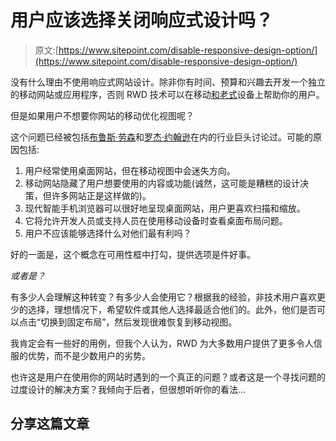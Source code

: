 # 用户应该选择关闭响应式设计吗？

> 原文:[https://www.sitepoint.com/disable-responsive-design-option/](https://www.sitepoint.com/disable-responsive-design-option/)

没有什么理由不使用响应式网站设计。除非你有时间、预算和兴趣去开发一个独立的移动网站或应用程序，否则 RWD 技术可以在移动[和老式](/support-old-browsers-responsive-web-design/)设备上帮助你的用户。

但是如果用户不想要你网站的移动优化视图呢？

这个问题已经被包括[布鲁斯·劳森](http://www.brucelawson.co.uk/2013/turning-off-responsive-web-design/)和[罗杰·约翰逊](http://www.456bereastreet.com/archive/201303/letting_users_disable_responsive_layout/)在内的行业巨头讨论过。可能的原因包括:

1.  用户经常使用桌面网站，但在移动视图中会迷失方向。
2.  移动网站隐藏了用户想要使用的内容或功能(诚然，这可能是糟糕的设计决策，但许多网站正是这样做的)。
3.  现代智能手机浏览器可以很好地呈现桌面网站，用户更喜欢扫描和缩放。
4.  它将允许开发人员或支持人员在使用移动设备时查看桌面布局问题。
5.  用户不应该能够选择什么对他们最有利吗？

好的一面是，这个概念在可用性框中打勾，提供选项是件好事。

*或者是？*

有多少人会理解这种转变？有多少人会使用它？根据我的经验，非技术用户喜欢更少的选择，理想情况下，希望软件或其他人选择最适合他们的。此外，他们是否可以点击“切换到固定布局”，然后发现很难恢复到移动视图。

我肯定会有一些好的用例，但我个人认为，RWD 为大多数用户提供了更多令人信服的优势，而不是少数用户的劣势。

也许这是用户在使用你的网站时遇到的一个真正的问题？或者这是一个寻找问题的过度设计的解决方案？我倾向于后者，但很想听听你的看法…

## 分享这篇文章